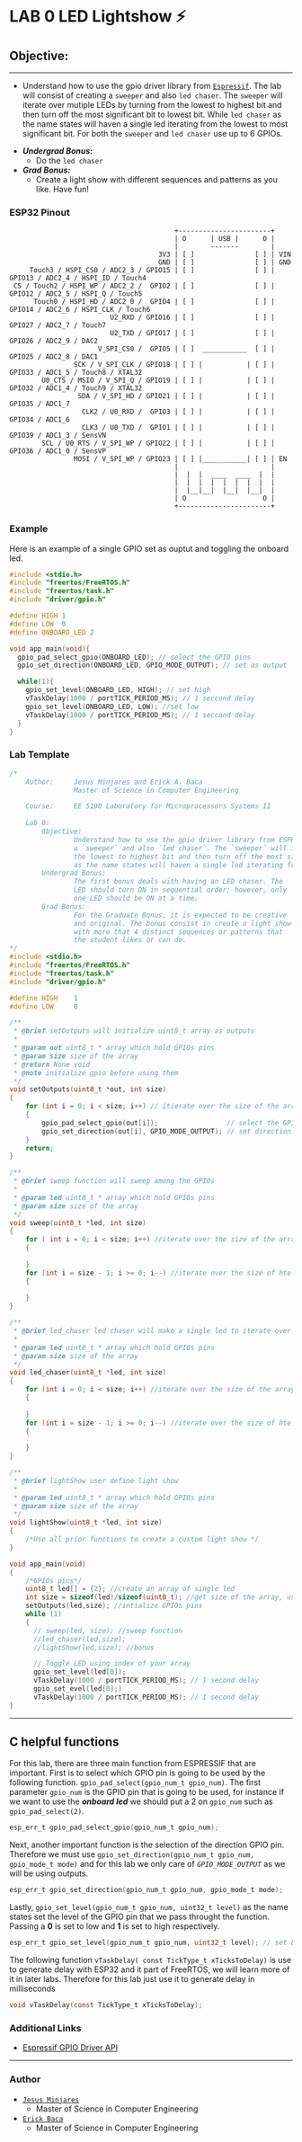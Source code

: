 # **LAB 0 LED Lightshow :zap:**
## **Objective:**
---
* Understand how to use the gpio driver library from [`Espressif`](https://docs.espressif.com/projects/esp-idf/en/latest/esp32/api-reference/peripherals/gpio.html#). The lab will consist of creating a `sweeper` and also `led chaser`. The `sweeper` will iterate over mutiple LEDs by turning from the lowest to highest bit and then turn off the most significant bit to lowest bit. While `led chaser` as the name states will haven a single led iterating from the lowest to most significant bit. For both the `sweeper` and `led chaser` use up to 6 GPIOs.

- ***Undergrad Bonus:***
  * Do the `led chaser`
- ***Grad Bonus:***
  * Create a light show with different sequences and patterns as you like. Have fun!
### **ESP32 Pinout**
~~~
                                         +-----------------------+
                                         | O      | USB |      O |
                                         |        -------        |
                                     3V3 | [ ]               [ ] | VIN
                                     GND | [ ]               [ ] | GND
     Touch3 / HSPI_CS0 / ADC2_3 / GPIO15 | [ ]               [ ] | GPIO13 / ADC2_4 / HSPI_ID / Touch4
 CS / Touch2 / HSPI_WP / ADC2_2 /  GPIO2 | [ ]               [ ] | GPIO12 / ADC2_5 / HSPI_Q / Touch5
      Touch0 / HSPI_HD / ADC2_0 /  GPIO4 | [ ]               [ ] | GPIO14 / ADC2_6 / HSPI_CLK / Touch6
                         U2_RXD / GPIO16 | [ ]               [ ] | GPIO27 / ADC2_7 / Touch7
                         U2_TXD / GPIO17 | [ ]               [ ] | GPIO26 / ADC2_9 / DAC2
                      V_SPI_CS0 /  GPIO5 | [ ]  ___________  [ ] | GPIO25 / ADC2_8 / DAC1
                SCK / V_SPI_CLK / GPIO18 | [ ] |           | [ ] | GPIO33 / ADC1_5 / Touch8 / XTAL32
        U0_CTS / MSIO / V_SPI_Q / GPIO19 | [ ] |           | [ ] | GPIO32 / ADC1_4 / Touch9 / XTAL32
                 SDA / V_SPI_HD / GPIO21 | [ ] |           | [ ] | GPIO35 / ADC1_7 
                  CLK2 / U0_RXD /  GPIO3 | [ ] |           | [ ] | GPIO34 / ADC1_6 
                  CLK3 / U0_TXD /  GPIO1 | [ ] |           | [ ] | GPIO39 / ADC1_3 / SensVN 
        SCL / U0_RTS / V_SPI_WP / GPIO22 | [ ] |           | [ ] | GPIO36 / ADC1_0 / SensVP 
                MOSI / V_SPI_WP / GPIO23 | [ ] |___________| [ ] | EN 
                                         |                       |
                                         |  |  |  ____  ____  |  |
                                         |  |  |  |  |  |  |  |  |
                                         |  |__|__|  |__|  |__|  |
                                         | O                   O |
                                         +-----------------------+
~~~


### **Example**
Here is an example of a single GPIO set as ouptut and toggling the onboard led.
~~~c
#include <stdio.h>
#include "freertos/FreeRTOS.h"
#include "freertos/task.h"
#include "driver/gpio.h"

#define HIGH 1
#define LOW  0
#define ONBOARD_LED 2

void app_main(void){
  gpio_pad_select_gpio(ONBOARD_LED); // select the GPIO pins
  gpio_set_direction(ONBOARD_LED, GPIO_MODE_OUTPUT); // set as output

  while(1){
    gpio_set_level(ONBOARD_LED, HIGH); // set high
    vTaskDelay(1000 / portTICK_PERIOD_MS); // 1 seccond delay
    gpio_set_level(ONBOARD_LED, LOW); //set low
    vTaskDelay(1000 / portTICK_PERIOD_MS); // 1 seccond delay
  }  
}
~~~

### **Lab Template**
~~~c
/*
    Author:     Jesus Minjares and Erick A. Baca
                Master of Science in Computer Engineering   

    Course:     EE 5190 Laboratory for Microprocessors Systems II    
     
    Lab 0:
        Objective:
                Understand how to use the gpio driver library from ESPRESSIF. The lab will consist of creating 
                a `sweeper` and also `led chaser`. The `sweeper` will iterate over mutiple LEDs by turning from 
                the lowest to highest bit and then turn off the most significant bit to lowest bit. While `led chaser` 
                as the name states will haven a single led iterating from the lowest to most significant bit. 
        Undergrad Bonus:
                The first bonus deals with having an LED chaser. The 
                LED should turn ON in sequential order; however, only
                one LED should be ON at a time.
        Grad Bonus:
                For the Graduate Bonus, it is expected to be creative 
                and original. The bonus consist in create a light show
                with more that 4 distinct sequences or patterns that
                the student likes or can do.
*/
#include <stdio.h>
#include "freertos/FreeRTOS.h"
#include "freertos/task.h"
#include "driver/gpio.h"

#define HIGH    1
#define LOW     0

/**
 * @brief setOutputs will initialize uint8_t array as outputs
 *
 * @param out uint8_t * array which hold GPIOs pins
 * @param size size of the array
 * @return None void
 * @note initialize gpio before using them
 */
void setOutputs(uint8_t *out, int size)
{
    for (int i = 0; i < size; i++) // itierate over the size of the array
    {
        gpio_pad_select_gpio(out[i]);                 // select the GPIO pins
        gpio_set_direction(out[i], GPIO_MODE_OUTPUT); // set direction as outputs
    }
    return;
}

/**
 * @brief sweep function will sweep among the GPIOs 
 * 
 * @param led uint8_t * array which hold GPIOs pins
 * @param size size of the array
 */
void sweep(uint8_t *led, int size)
{
    for ( int i = 0; i < size; i++) //iterate over the size of the array
    {
        
    }
    for (int i = size - 1; i >= 0; i--) //iterate over the size of hte array 
    {
      
    }
}

/**
 * @brief led_chaser led chaser will make a single led to iterate over the array 
 * 
 * @param led uint8_t * array which hold GPIOs pins
 * @param size size of the array
 */
void led_chaser(uint8_t *led, int size)
{
    for (int i = 0; i < size; i++) //iterate over the size of the array
    {
      
    }
    for (int i = size - 1; i >= 0; i--) //iterate over the size of hte array 
    {
      
    }
}

/**
 * @brief lightShow user define light show 
 * 
 * @param led uint8_t * array which hold GPIOs pins
 * @param size size of the array
 */
void lightShow(uint8_t *led, int size)
{
    /*Use all prior functions to create a custom light show */
}

void app_main(void)
{
    /*GPIOs pins*/
    uint8_t led[] = {2}; //create an array of single led 
    int size = sizeof(led)/sizeof(uint8_t); //get size of the array, use sizeof() to allow scalabilty 
    setOutputs(led,size); //intialize GPIOs pins
    while (1)
    {
      // sweep(led, size); //sweep function
      //led_chaser(led,size);
      //lightShow(led,size); //bonus 

      // Toggle LED using index of your array
      gpio_set_level(led[0]);
      vTaskDelay(1000 / portTICK_PERIOD_MS); // 1 second delay
      gpio_set_evel(led[0];)
      vTaskDelay(1000 / portTICK_PERIOD_MS); // 1 second delay
}

~~~

---
## **C helpful functions**

For this lab, there are three main function from ESPRESSIF that are important. First is to select which GPIO pin is going to be used by the following function. `gpio_pad_select(gpio_num_t gpio_num)`. The first parameter `gpio_num` is the GPIO pin that is going to be used, for instance if we want to use the ***onboard led*** we should put a 2 on `gpio_num` such as `gpio_pad_select(2)`.
~~~c
esp_err_t gpio_pad_select_gpio(gpio_num_t gpio_num);             
~~~
Next, another important function is the selection of the direction GPIO pin. Therefore we must use `gpio_set_direction(gpio_num_t gpio_num, gpio_mode_t mode)` and for this lab we only care of *`GPIO_MODE_OUTPUT`* as we will be using outputs.
~~~c 
esp_err_t gpio_set_direction(gpio_num_t gpio_num, gpio_mode_t mode);
~~~
Lastly, `gpio_set_level(gpio_num_t gpio_num, uint32_t level)` as the name states set the level of the GPIO pin that we pass throught the function. Passing a **0** is set to low and **1** is set to high respectively.
~~~c
esp_err_t gpio_set_level(gpio_num_t gpio_num, uint32_t level); // set LOGIC high
~~~

The following function  `vTaskDelay( const TickType_t xTicksToDelay)` is use to generate delay with ESP32 and it part of FreeRTOS, we will learn more of it in later labs. Therefore for this lab just use it to generate delay in milliseconds
~~~c
void vTaskDelay(const TickType_t xTicksToDelay);
~~~
### **Additional Links**
* [Espressif GPIO Driver API](https://docs.espressif.com/projects/esp-idf/en/latest/esp32/api-reference/peripherals/gpio.html#)
---
### **Author** 
* [`Jesus Minjares`](https://github.com/jminjares4)
  * Master of Science in Computer Engineering
* [`Erick Baca`](https://github.com/eabaca2419)
  * Master of Science in Computer Engineering